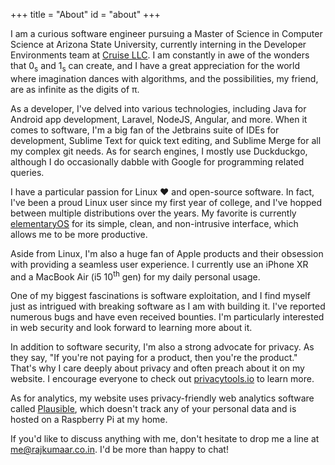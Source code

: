 +++
title = "About"
id = "about"
+++

I am a curious software engineer pursuing a Master of Science in Computer Science at Arizona State University, currently interning in the Developer Environments team at [Cruise LLC](https://getcruise.com). I am constantly in awe of the wonders that 0<sub>s</sub> and 1<sub>s</sub> can create, and I have a great appreciation for the world where imagination dances with algorithms, and the possibilities, my friend, are as infinite as the digits of π.

As a developer, I've delved into various technologies, including Java for Android app development, Laravel, NodeJS, Angular, and more. When it comes to software, I'm a big fan of the Jetbrains suite of IDEs for development, Sublime Text for quick text editing, and Sublime Merge for all my complex git needs. As for search engines, I mostly use Duckduckgo, although I do occasionally dabble with Google for programming related queries.

I have a particular passion for Linux &hearts; and open-source software. In fact, I've been a proud Linux user since my first year of college, and I've hopped between multiple distributions over the years. My favorite is currently [elementaryOS](https://elementary.io) for its simple, clean, and non-intrusive interface, which allows me to be more productive.

Aside from Linux, I'm also a huge fan of Apple products and their obsession with providing a seamless user experience. I currently use an iPhone XR and a MacBook Air (i5 10<sup>th</sup> gen) for my daily personal usage.

One of my biggest fascinations is software exploitation, and I find myself just as intrigued with breaking software as I am with building it. I've reported numerous bugs and have even received bounties. I'm particularly interested in web security and look forward to learning more about it.

In addition to software security, I'm also a strong advocate for privacy. As they say, "If you're not paying for a product, then you're the product." That's why I care deeply about privacy and often preach about it on my website. I encourage everyone to check out [privacytools.io](https://privacytools.io) to learn more.

As for analytics, my website uses privacy-friendly web analytics software called [Plausible](https://plausible.io), which doesn't track any of your personal data and is hosted on a Raspberry Pi at my home.

If you'd like to discuss anything with me, don't hesitate to drop me a line at [me@rajkumaar.co.in](mailto:me@rajkumaar.co.in). I'd be more than happy to chat!